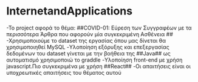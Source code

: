 # InternetandApplications
-Το project αφορά το θέμα: 
##COVID-01: Εύρεση των Συγγραφέων με τα περισσότερα Άρθρα που αφορούν μία συγκεκριμένη Ασθένεια ##
-Χρησιμοποιούμε το dataset της εργασίας όπου μας δίνεται θα χρησιμοποιηθεί MySQL
-Υλοποίηση εξόρυξης και επεξεργασίας δεδομένων του dataset γίνεται με την βοήθεια της ##Java## ως αυτοματισμό χρησιμοποιώ το graddle
-Υλοποίηση front-end με χρήση javascript.Πιο συγκεκριμένα με χρήση ##React##
-Οι απαιτήσεις είναι οι υποχρεωτικές απαιτήσεις του θέματος αυτού
